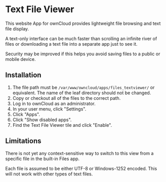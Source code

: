 # Text File Viewer
This website App for ownCloud provides lightweight file browsing and text file display.

A text-only interface can be much faster than scrolling an infinite river of files or downloading a text file into a separate app just to see it.

Security may be improved if this helps you avoid saving files to a public or mobile device.

## Installation
1. The file path must be `/var/www/owncloud/apps/files_textviewer/` or equivalent.  The name of the leaf directory should not be changed.
1. Copy or checkout all of the files to the correct path.
1. Log in to ownCloud as an administrator.
1. In your user menu, click "Settings".
1. Click "Apps".
1. Click "Show disabled apps".
1. Find the Text File Viewer tile and click "Enable".

## Limitations
There is not yet any context-sensitive way to switch to this view from a specific file in the built-in Files app.

Each file is assumed to be either UTF-8 or Windows-1252 encoded.  This will not work with other types of text files.
